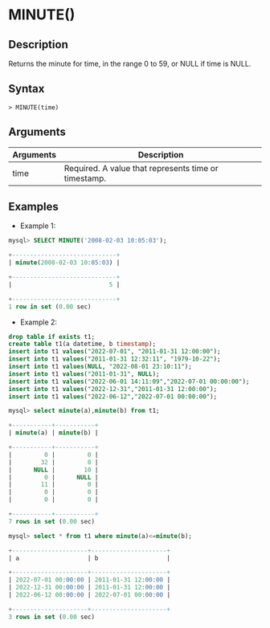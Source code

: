 # **MINUTE()**

## **Description**

Returns the minute for time, in the range 0 to 59, or NULL if time is NULL.

## **Syntax**

```
> MINUTE(time)
```

## **Arguments**

|  Arguments   | Description  |
|  ----  | ----  |
| time  | Required. A value that represents time or timestamp. |

## **Examples**

- Example 1:

```sql
mysql> SELECT MINUTE('2008-02-03 10:05:03');

+-----------------------------+
| minute(2008-02-03 10:05:03) |

+-----------------------------+
|                           5 |

+-----------------------------+
1 row in set (0.00 sec)
```

- Example 2:

```sql
drop table if exists t1;
create table t1(a datetime, b timestamp);
insert into t1 values("2022-07-01", "2011-01-31 12:00:00");
insert into t1 values("2011-01-31 12:32:11", "1979-10-22");
insert into t1 values(NULL, "2022-08-01 23:10:11");
insert into t1 values("2011-01-31", NULL);
insert into t1 values("2022-06-01 14:11:09","2022-07-01 00:00:00");
insert into t1 values("2022-12-31","2011-01-31 12:00:00");
insert into t1 values("2022-06-12","2022-07-01 00:00:00");

mysql> select minute(a),minute(b) from t1;

+-----------+-----------+
| minute(a) | minute(b) |

+-----------+-----------+
|         0 |         0 |
|        32 |         0 |
|      NULL |        10 |
|         0 |      NULL |
|        11 |         0 |
|         0 |         0 |
|         0 |         0 |

+-----------+-----------+
7 rows in set (0.00 sec)

mysql> select * from t1 where minute(a)<=minute(b);

+---------------------+---------------------+
| a                   | b                   |

+---------------------+---------------------+
| 2022-07-01 00:00:00 | 2011-01-31 12:00:00 |
| 2022-12-31 00:00:00 | 2011-01-31 12:00:00 |
| 2022-06-12 00:00:00 | 2022-07-01 00:00:00 |

+---------------------+---------------------+
3 rows in set (0.00 sec)
```
